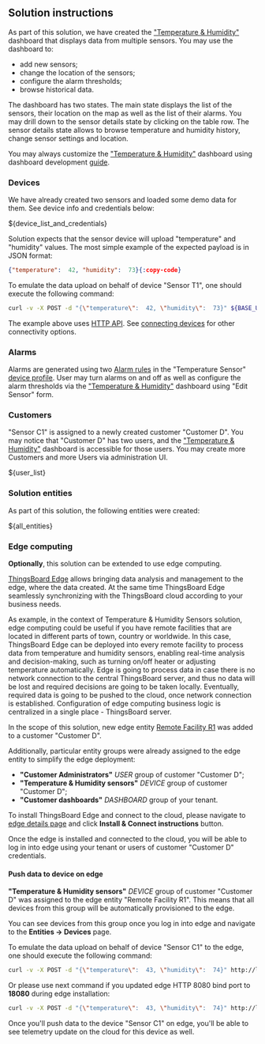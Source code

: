 ## Solution instructions

As part of this solution, we have created the <a href="${MAIN_DASHBOARD_URL}" target="_blank">"Temperature & Humidity"</a> dashboard that displays 
data from multiple sensors. You may use the dashboard to:

* add new sensors;
* change the location of the sensors; 
* configure the alarm thresholds;
* browse historical data.

The dashboard has two states. The main state displays the list of the sensors, their location on the map as well as the list of their alarms. 
You may drill down to the sensor details state by clicking on the table row. The sensor details state allows to browse temperature and humidity history, change sensor settings and location.

You may always customize the <a href="${MAIN_DASHBOARD_URL}" target="_blank">"Temperature & Humidity"</a> dashboard using dashboard development <a href="https://thingsboard.io/docs/pe/user-guide/dashboards/" target="_blank">guide</a>.

### Devices

We have already created two sensors and loaded some demo data for them. See device info and credentials below:

${device_list_and_credentials}

Solution expects that the sensor device will upload "temperature" and "humidity" values. 
The most simple example of the expected payload is in JSON format:

```json
{"temperature":  42, "humidity":  73}{:copy-code}
```

To emulate the data upload on behalf of device "Sensor T1", one should execute the following command:

```bash
curl -v -X POST -d "{\"temperature\":  42, \"humidity\":  73}" ${BASE_URL}/api/v1/${Sensor T1ACCESS_TOKEN}/telemetry --header "Content-Type:application/json"{:copy-code}
```

The example above uses <a href="https://thingsboard.io/docs/pe/reference/http-api/#telemetry-upload-api" target="_blank">HTTP API</a>.
See <a href="https://thingsboard.io/docs/pe/getting-started-guides/connectivity/" target="_blank">connecting devices</a> for other connectivity options.

### Alarms

Alarms are generated using two <a href="https://thingsboard.io/docs/pe/user-guide/device-profiles/#alarm-rules" target="_blank">Alarm rules</a> in the
"Temperature Sensor" <a href="/profiles/deviceProfiles" target="_blank">device profile</a>.
User may turn alarms on and off as well as configure the alarm thresholds via the <a href="${MAIN_DASHBOARD_URL}" target="_blank">"Temperature & Humidity"</a> dashboard using "Edit Sensor" form. 

### Customers

"Sensor C1" is assigned to a newly created customer "Customer D".
You may notice that "Customer D" has two users, and the <a href="${MAIN_DASHBOARD_URL}" target="_blank">"Temperature & Humidity"</a> dashboard is accessible for those users.
You may create more Customers and more Users via administration UI.

${user_list}

### Solution entities

As part of this solution, the following entities were created:

${all_entities}

### Edge computing

**Optionally**, this solution can be extended to use edge computing.

<a href="https://thingsboard.io/products/thingsboard-edge/" target="_blank">ThingsBoard Edge</a> allows bringing data analysis and management to the edge, where the data created.
At the same time ThingsBoard Edge seamlessly synchronizing with the ThingsBoard cloud according to your business needs.

As example, in the context of Temperature & Humidity Sensors solution, edge computing could be useful if you have remote facilities that are located in different parts of town, country or worldwide.
In this case, ThingsBoard Edge can be deployed into every remote facility to process data from temperature and humidity sensors, enabling real-time analysis and decision-making, such as turning on/off heater or adjusting temperature automatically. 
Edge is going to process data in case there is no network connection to the central ThingsBoard server, and thus no data will be lost and required decisions are going to be taken locally. 
Eventually, required data is going to be pushed to the cloud, once network connection is established. 
Configuration of edge computing business logic is centralized in a single place - ThingsBoard server.

In the scope of this solution, new edge entity <a href="${Remote Facility R1EDGE_DETAILS_URL}" target="_blank">Remote Facility R1</a> was added to a customer "Customer D".

Additionally, particular entity groups were already assigned to the edge entity to simplify the edge deployment:

* **"Customer Administrators"** *USER* group of customer "Customer D";
* **"Temperature & Humidity sensors"** *DEVICE* group of customer "Customer D";
* **"Customer dashboards"** *DASHBOARD* group of your tenant.

To install ThingsBoard Edge and connect to the cloud, please navigate to <a href="${Remote Facility R1EDGE_DETAILS_URL}" target="_blank">edge details page</a> and click **Install & Connect instructions** button.

Once the edge is installed and connected to the cloud, you will be able to log in into edge using your tenant or users of customer "Customer D" credentials.

#### Push data to device on edge

**"Temperature & Humidity sensors"** *DEVICE* group of customer "Customer D" was assigned to the edge entity "Remote Facility R1".
This means that all devices from this group will be automatically provisioned to the edge.

You can see devices from this group once you log in into edge and navigate to the **Entities -> Devices** page.

To emulate the data upload on behalf of device "Sensor C1" to the edge, one should execute the following command:

```bash
curl -v -X POST -d "{\"temperature\":  43, \"humidity\":  74}" http://localhost:8080/api/v1/${Sensor C1ACCESS_TOKEN}/telemetry --header "Content-Type:application/json"{:copy-code}
```

Or please use next command if you updated edge HTTP 8080 bind port to **18080** during edge installation:

```bash
curl -v -X POST -d "{\"temperature\":  43, \"humidity\":  74}" http://localhost:18080/api/v1/${Sensor C1ACCESS_TOKEN}/telemetry --header "Content-Type:application/json"{:copy-code}
```

Once you'll push data to the device "Sensor C1" on edge, you'll be able to see telemetry update on the cloud for this device as well.
